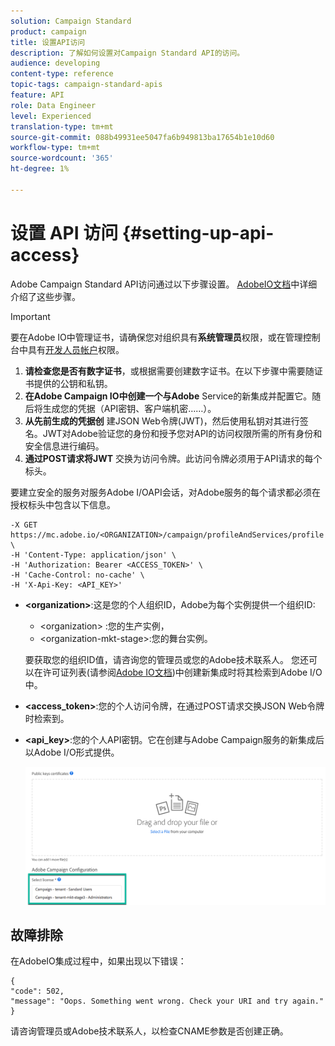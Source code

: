 ```yaml
---
solution: Campaign Standard
product: campaign
title: 设置API访问
description: 了解如何设置对Campaign Standard API的访问。
audience: developing
content-type: reference
topic-tags: campaign-standard-apis
feature: API
role: Data Engineer
level: Experienced
translation-type: tm+mt
source-git-commit: 088b49931ee5047fa6b949813ba17654b1e10d60
workflow-type: tm+mt
source-wordcount: '365'
ht-degree: 1%

---
```



# 设置 API 访问 {#setting-up-api-access}

Adobe Campaign Standard API访问通过以下步骤设置。 [AdobeIO文档](https://www.adobe.io/authentication/auth-methods.html#!AdobeDocs/adobeio-auth/master/AuthenticationOverview/ServiceAccountIntegration.md)中详细介绍了这些步骤。

>[!IMPORTANT]
>
>要在Adobe IO中管理证书，请确保您对组织具有<b>系统管理员</b>权限，或在管理控制台中具有[开发人员帐户](https://helpx.adobe.com/enterprise/using/manage-developers.html)</a>权限。

1. **请检查您是否有数字证书**，或根据需要创建数字证书。在以下步骤中需要随证书提供的公钥和私钥。
1. **在Adobe Campaign IO中创建一个与Adobe** Service的新集成并配置它。随后将生成您的凭据（API密钥、客户端机密……）。
1. **从先前生成的凭据创** 建JSON Web令牌(JWT)，然后使用私钥对其进行签名。JWT对Adobe验证您的身份和授予您对API的访问权限所需的所有身份和安全信息进行编码。
1. **通过POST请求将JWT** 交换为访问令牌。此访问令牌必须用于API请求的每个标头。

要建立安全的服务对服务Adobe I/OAPI会话，对Adobe服务的每个请求都必须在授权标头中包含以下信息。

```
-X GET https://mc.adobe.io/<ORGANIZATION>/campaign/profileAndServices/profile \
-H 'Content-Type: application/json' \
-H 'Authorization: Bearer <ACCESS_TOKEN>' \
-H 'Cache-Control: no-cache' \
-H 'X-Api-Key: <API_KEY>'
```

* **&lt;organization>**:这是您的个人组织ID，Adobe为每个实例提供一个组织ID:

   * &lt;organization> :您的生产实例，
   * &lt;organization-mkt-stage>:您的舞台实例。

   要获取您的组织ID值，请咨询您的管理员或您的Adobe技术联系人。 您还可以在许可证列表(请参阅<a href="https://www.adobe.io/authentication.html">Adobe IO文档</a>)中创建新集成时将其检索到Adobe I/O中。

* **&lt;access_token>**:您的个人访问令牌，在通过POST请求交换JSON Web令牌时检索到。

* **&lt;api_key>**:您的个人API密钥。它在创建与Adobe Campaign服务的新集成后以Adobe I/O形式提供。

   ![替换文本](assets/tenant.png)

## 故障排除

在AdobeIO集成过程中，如果出现以下错误：

```
{ 
"code": 502, 
"message": "Oops. Something went wrong. Check your URI and try again." 
}
```


请咨询管理员或Adobe技术联系人，以检查CNAME参数是否创建正确。